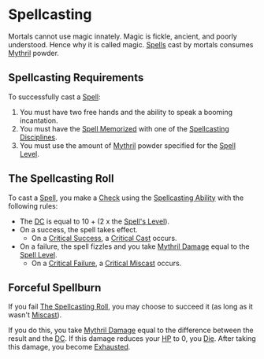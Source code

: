 # Spellcasting

Mortals cannot use magic innately. Magic is fickle, ancient, and poorly understood. Hence why it is called magic. [Spells](../Spells.md) cast by mortals consumes [Mythril](Mythril.md) powder.

## Spellcasting Requirements

To successfully cast a [Spell](../Spells.md):

1. You must have two free hands and the ability to speak a booming incantation.
2. You must have the [Spell Memorized](Spell%20Learning/Spell%20Memorization.md) with one of the [Spellcasting Disciplines](Spellcasting%20Disciplines/{Spellcasting%20Disciplines}.md).
3. You must use the amount of [Mythril](Mythril.md) powder specified for the [Spell Level](../Spells/Spell%20Level.md).

## The Spellcasting Roll

To cast a [Spell](../Spells.md), you make a [Check](../../Game%20Procedures/Core%20Procedures/Check.md) using the [Spellcasting Ability](Spellcasting%20Ability.md) with the following rules:

- The [DC](../../Game%20Procedures/Core%20Procedures/DC.md) is equal to 10 + (2 x the [Spell's Level](../Spells/Spell%20Level.md)).
- On a success, the spell takes effect.
	- On a [Critical Success](../../Game%20Procedures/Die%20Rolling%20Mechanics/Critical%20Success.md), a [Critical Cast](../../Game%20Procedures/Die%20Rolling%20Mechanics/Critical%20Cast.md) occurs.
- On a failure, the spell fizzles and you take [Mythril Damage](../../Game%20Procedures/Combat/Damage%20Types/Mythril%20Damage.md) equal to the [Spell Level](../Spells/Spell%20Level.md).
	- On a [Critical Failure](../../Game%20Procedures/Die%20Rolling%20Mechanics/Critical%20Failure.md), a [Critical Miscast](../../Game%20Procedures/Die%20Rolling%20Mechanics/Critical%20Miscast.md) occurs.

## Forceful Spellburn

If you fail [The Spellcasting Roll](#The%20Spellcasting%20Roll), you may choose to succeed it (as long as it wasn't [Miscast](../../Game%20Procedures/Die%20Rolling%20Mechanics/Critical%20Miscast.md)).

If you do this, you take [Mythril Damage](../../Game%20Procedures/Combat/Damage%20Types/Mythril%20Damage.md) equal to the difference between the result and the [DC](../../Game%20Procedures/Core%20Procedures/DC.md). If this damage reduces your [HP](../../Player%20Characters/Derived%20Statistics/Health%20Points.md) to 0, you [Die](../../Game%20Procedures/Conditions/Dying.md#Dead). After taking this damage, you become [Exhausted](../../Game%20Procedures/Conditions/Exhausted.md).
